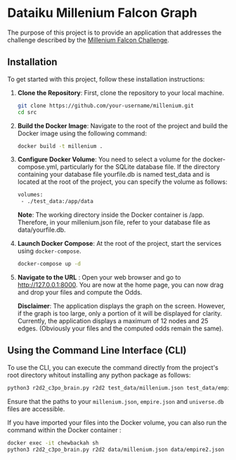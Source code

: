 # Dataiku Millenium Falcon Graph

The purpose of this project is to provide an application that addresses the challenge described by the [Millenium Falcon Challenge](https://github.com/dataiku/millenium-falcon-challenge).

## Installation

To get started with this project, follow these installation instructions:

1. **Clone the Repository**: First, clone the repository to your local machine.

   ```bash
   git clone https://github.com/your-username/millenium.git
   cd src
   ```

2. **Build the Docker Image**: Navigate to the root of the project and build the Docker image using the following command:

   ```bash
   docker build -t millenium .
   ```

3. **Configure Docker Volume**: You need to select a volume for the docker-compose.yml, particularly for the SQLite database file. 
   If the directory containing your database file yourfile.db is named test_data and is located at the root of the project,
   you can specify the volume as follows:

   ```bash
   volumes:
    - ./test_data:/app/data
   ```
   
   **Note**: The working directory inside the Docker container is /app. Therefore, in your millenium.json file, refer to your database file as data/yourfile.db.

4. **Launch Docker Compose**: At the root of the project, start the services using `docker-compose`.

   ```bash
   docker-compose up -d
   ```
5. **Navigate to the URL** : Open your web browser and go to http://127.0.0.1:8000. You are now at the home page, you can now drag and drop your files and compute the Odds.
   
   **Disclaimer**: The application displays the graph on the screen. However, if the graph is too large, only a portion of it will be displayed for clarity.
   Currently, the application displays a maximum of 12 nodes and 25 edges. (Obviously your files and the computed odds remain the same).

## Using the Command Line Interface (CLI)

To use the CLI, you can execute the command directly from the project's root directory whitout installing any python package as follows:

```bash
python3 r2d2_c3po_brain.py r2d2 test_data/millenium.json test_data/empire2.json
```

Ensure that the paths to your `millenium.json`, `empire.json` and `universe.db` files are accessible. 

If you have imported your files into the Docker volume, you can also run the command within the Docker container :

```bash
docker exec -it chewbackah sh
python3 r2d2_c3po_brain.py r2d2 data/millenium.json data/empire2.json
```


   

   
